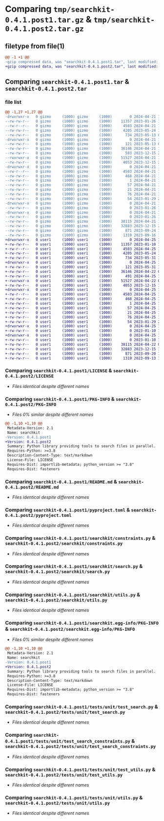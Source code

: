 # Comparing `tmp/searchkit-0.4.1.post1.tar.gz` & `tmp/searchkit-0.4.1.post2.tar.gz`

## filetype from file(1)

```diff
@@ -1 +1 @@
-gzip compressed data, was "searchkit-0.4.1.post1.tar", last modified: Sun Apr 21 17:08:29 2024, max compression
+gzip compressed data, was "searchkit-0.4.1.post2.tar", last modified: Thu Apr 25 16:34:39 2024, max compression
```

## Comparing `searchkit-0.4.1.post1.tar` & `searchkit-0.4.1.post2.tar`

### file list

```diff
@@ -1,27 +1,27 @@
-drwxrwxr-x   0 gizmo     (1000) gizmo     (1000)        0 2024-04-21 17:08:29.874326 searchkit-0.4.1.post1/
--rw-rw-r--   0 gizmo     (1000) gizmo     (1000)    11357 2023-01-26 18:19:39.000000 searchkit-0.4.1.post1/LICENSE
--rw-r--r--   0 gizmo     (1000) gizmo     (1000)     4503 2024-04-21 17:08:29.874326 searchkit-0.4.1.post1/PKG-INFO
--rw-rw-r--   0 gizmo     (1000) gizmo     (1000)     4205 2023-05-24 17:19:57.000000 searchkit-0.4.1.post1/README.md
--rw-rw-r--   0 gizmo     (1000) gizmo     (1000)      734 2023-05-13 07:02:21.000000 searchkit-0.4.1.post1/pyproject.toml
-drwxrwxr-x   0 gizmo     (1000) gizmo     (1000)        0 2024-04-21 17:08:29.870326 searchkit-0.4.1.post1/searchkit/
--rw-rw-r--   0 gizmo     (1000) gizmo     (1000)      121 2023-05-13 07:02:21.000000 searchkit-0.4.1.post1/searchkit/__init__.py
--rw-rw-r--   0 gizmo     (1000) gizmo     (1000)    36146 2024-04-21 15:19:37.000000 searchkit-0.4.1.post1/searchkit/constraints.py
--rw-rw-r--   0 gizmo     (1000) gizmo     (1000)      503 2023-12-15 20:01:02.000000 searchkit-0.4.1.post1/searchkit/log.py
--rwxrwxr-x   0 gizmo     (1000) gizmo     (1000)    51527 2024-04-21 15:27:10.000000 searchkit-0.4.1.post1/searchkit/search.py
--rw-rw-r--   0 gizmo     (1000) gizmo     (1000)     4053 2023-12-15 20:01:02.000000 searchkit-0.4.1.post1/searchkit/utils.py
-drwxrwxr-x   0 gizmo     (1000) gizmo     (1000)        0 2024-04-21 17:08:29.874326 searchkit-0.4.1.post1/searchkit.egg-info/
--rw-r--r--   0 gizmo     (1000) gizmo     (1000)     4503 2024-04-21 17:08:29.000000 searchkit-0.4.1.post1/searchkit.egg-info/PKG-INFO
--rw-rw-r--   0 gizmo     (1000) gizmo     (1000)      468 2024-04-21 17:08:29.000000 searchkit-0.4.1.post1/searchkit.egg-info/SOURCES.txt
--rw-rw-r--   0 gizmo     (1000) gizmo     (1000)        1 2024-04-21 17:08:29.000000 searchkit-0.4.1.post1/searchkit.egg-info/dependency_links.txt
--rw-rw-r--   0 gizmo     (1000) gizmo     (1000)       57 2024-04-21 17:08:29.000000 searchkit-0.4.1.post1/searchkit.egg-info/requires.txt
--rw-rw-r--   0 gizmo     (1000) gizmo     (1000)       21 2024-04-21 17:08:29.000000 searchkit-0.4.1.post1/searchkit.egg-info/top_level.txt
--rw-rw-r--   0 gizmo     (1000) gizmo     (1000)       76 2024-04-21 17:08:29.874326 searchkit-0.4.1.post1/setup.cfg
--rw-rw-r--   0 gizmo     (1000) gizmo     (1000)       54 2023-01-29 21:19:04.000000 searchkit-0.4.1.post1/setup.py
-drwxrwxr-x   0 gizmo     (1000) gizmo     (1000)        0 2024-04-21 17:08:29.874326 searchkit-0.4.1.post1/tests/
--rw-rw-r--   0 gizmo     (1000) gizmo     (1000)        0 2023-01-26 18:19:39.000000 searchkit-0.4.1.post1/tests/__init__.py
-drwxrwxr-x   0 gizmo     (1000) gizmo     (1000)        0 2024-04-21 17:08:29.874326 searchkit-0.4.1.post1/tests/unit/
--rw-rw-r--   0 gizmo     (1000) gizmo     (1000)        0 2023-01-26 18:19:39.000000 searchkit-0.4.1.post1/tests/unit/__init__.py
--rw-rw-r--   0 gizmo     (1000) gizmo     (1000)    38115 2024-04-21 15:27:31.000000 searchkit-0.4.1.post1/tests/unit/test_search.py
--rw-rw-r--   0 gizmo     (1000) gizmo     (1000)    32883 2023-12-15 20:01:02.000000 searchkit-0.4.1.post1/tests/unit/test_search_constraints.py
--rw-rw-r--   0 gizmo     (1000) gizmo     (1000)      871 2023-09-24 18:41:22.000000 searchkit-0.4.1.post1/tests/unit/test_utils.py
--rw-rw-r--   0 gizmo     (1000) gizmo     (1000)     1319 2023-09-16 14:38:19.000000 searchkit-0.4.1.post1/tests/unit/utils.py
+drwxrwxr-x   0 user1     (1000) user1     (1000)        0 2024-04-25 16:34:39.153411 searchkit-0.4.1.post2/
+-rw-rw-r--   0 user1     (1000) user1     (1000)    11357 2023-01-10 10:19:33.000000 searchkit-0.4.1.post2/LICENSE
+-rw-r--r--   0 user1     (1000) user1     (1000)     4503 2024-04-25 16:34:39.153411 searchkit-0.4.1.post2/PKG-INFO
+-rw-rw-r--   0 user1     (1000) user1     (1000)     4205 2023-05-24 13:53:26.000000 searchkit-0.4.1.post2/README.md
+-rw-rw-r--   0 user1     (1000) user1     (1000)      734 2023-05-31 12:54:07.000000 searchkit-0.4.1.post2/pyproject.toml
+drwxrwxr-x   0 user1     (1000) user1     (1000)        0 2024-04-25 16:34:39.153411 searchkit-0.4.1.post2/searchkit/
+-rw-rw-r--   0 user1     (1000) user1     (1000)      121 2023-05-31 12:54:07.000000 searchkit-0.4.1.post2/searchkit/__init__.py
+-rw-rw-r--   0 user1     (1000) user1     (1000)    36146 2024-04-22 09:54:35.000000 searchkit-0.4.1.post2/searchkit/constraints.py
+-rw-rw-r--   0 user1     (1000) user1     (1000)      491 2024-04-25 16:30:45.000000 searchkit-0.4.1.post2/searchkit/log.py
+-rwxrwxr-x   0 user1     (1000) user1     (1000)    51527 2024-04-22 09:54:35.000000 searchkit-0.4.1.post2/searchkit/search.py
+-rw-rw-r--   0 user1     (1000) user1     (1000)     4053 2023-12-15 13:29:03.000000 searchkit-0.4.1.post2/searchkit/utils.py
+drwxrwxr-x   0 user1     (1000) user1     (1000)        0 2024-04-25 16:34:39.153411 searchkit-0.4.1.post2/searchkit.egg-info/
+-rw-r--r--   0 user1     (1000) user1     (1000)     4503 2024-04-25 16:34:39.000000 searchkit-0.4.1.post2/searchkit.egg-info/PKG-INFO
+-rw-rw-r--   0 user1     (1000) user1     (1000)      468 2024-04-25 16:34:39.000000 searchkit-0.4.1.post2/searchkit.egg-info/SOURCES.txt
+-rw-rw-r--   0 user1     (1000) user1     (1000)        1 2024-04-25 16:34:39.000000 searchkit-0.4.1.post2/searchkit.egg-info/dependency_links.txt
+-rw-rw-r--   0 user1     (1000) user1     (1000)       57 2024-04-25 16:34:39.000000 searchkit-0.4.1.post2/searchkit.egg-info/requires.txt
+-rw-rw-r--   0 user1     (1000) user1     (1000)       21 2024-04-25 16:34:39.000000 searchkit-0.4.1.post2/searchkit.egg-info/top_level.txt
+-rw-rw-r--   0 user1     (1000) user1     (1000)       76 2024-04-25 16:34:39.153411 searchkit-0.4.1.post2/setup.cfg
+-rw-rw-r--   0 user1     (1000) user1     (1000)       54 2023-01-29 21:35:16.000000 searchkit-0.4.1.post2/setup.py
+drwxrwxr-x   0 user1     (1000) user1     (1000)        0 2024-04-25 16:34:39.153411 searchkit-0.4.1.post2/tests/
+-rw-rw-r--   0 user1     (1000) user1     (1000)        0 2023-01-10 10:25:51.000000 searchkit-0.4.1.post2/tests/__init__.py
+drwxrwxr-x   0 user1     (1000) user1     (1000)        0 2024-04-25 16:34:39.153411 searchkit-0.4.1.post2/tests/unit/
+-rw-rw-r--   0 user1     (1000) user1     (1000)        0 2023-01-10 10:25:51.000000 searchkit-0.4.1.post2/tests/unit/__init__.py
+-rw-rw-r--   0 user1     (1000) user1     (1000)    38115 2024-04-22 09:54:35.000000 searchkit-0.4.1.post2/tests/unit/test_search.py
+-rw-rw-r--   0 user1     (1000) user1     (1000)    32883 2023-12-15 13:30:40.000000 searchkit-0.4.1.post2/tests/unit/test_search_constraints.py
+-rw-rw-r--   0 user1     (1000) user1     (1000)      871 2023-09-20 12:14:30.000000 searchkit-0.4.1.post2/tests/unit/test_utils.py
+-rw-rw-r--   0 user1     (1000) user1     (1000)     1319 2023-09-13 12:24:12.000000 searchkit-0.4.1.post2/tests/unit/utils.py
```

### Comparing `searchkit-0.4.1.post1/LICENSE` & `searchkit-0.4.1.post2/LICENSE`

 * *Files identical despite different names*

### Comparing `searchkit-0.4.1.post1/PKG-INFO` & `searchkit-0.4.1.post2/PKG-INFO`

 * *Files 0% similar despite different names*

```diff
@@ -1,10 +1,10 @@
 Metadata-Version: 2.1
 Name: searchkit
-Version: 0.4.1.post1
+Version: 0.4.1.post2
 Summary: Python library providing tools to search files in parallel.
 Requires-Python: >=3.8
 Description-Content-Type: text/markdown
 License-File: LICENSE
 Requires-Dist: importlib-metadata; python_version >= "3.8"
 Requires-Dist: fasteners
```

### Comparing `searchkit-0.4.1.post1/README.md` & `searchkit-0.4.1.post2/README.md`

 * *Files identical despite different names*

### Comparing `searchkit-0.4.1.post1/pyproject.toml` & `searchkit-0.4.1.post2/pyproject.toml`

 * *Files identical despite different names*

### Comparing `searchkit-0.4.1.post1/searchkit/constraints.py` & `searchkit-0.4.1.post2/searchkit/constraints.py`

 * *Files identical despite different names*

### Comparing `searchkit-0.4.1.post1/searchkit/search.py` & `searchkit-0.4.1.post2/searchkit/search.py`

 * *Files identical despite different names*

### Comparing `searchkit-0.4.1.post1/searchkit/utils.py` & `searchkit-0.4.1.post2/searchkit/utils.py`

 * *Files identical despite different names*

### Comparing `searchkit-0.4.1.post1/searchkit.egg-info/PKG-INFO` & `searchkit-0.4.1.post2/searchkit.egg-info/PKG-INFO`

 * *Files 0% similar despite different names*

```diff
@@ -1,10 +1,10 @@
 Metadata-Version: 2.1
 Name: searchkit
-Version: 0.4.1.post1
+Version: 0.4.1.post2
 Summary: Python library providing tools to search files in parallel.
 Requires-Python: >=3.8
 Description-Content-Type: text/markdown
 License-File: LICENSE
 Requires-Dist: importlib-metadata; python_version >= "3.8"
 Requires-Dist: fasteners
```

### Comparing `searchkit-0.4.1.post1/tests/unit/test_search.py` & `searchkit-0.4.1.post2/tests/unit/test_search.py`

 * *Files identical despite different names*

### Comparing `searchkit-0.4.1.post1/tests/unit/test_search_constraints.py` & `searchkit-0.4.1.post2/tests/unit/test_search_constraints.py`

 * *Files identical despite different names*

### Comparing `searchkit-0.4.1.post1/tests/unit/test_utils.py` & `searchkit-0.4.1.post2/tests/unit/test_utils.py`

 * *Files identical despite different names*

### Comparing `searchkit-0.4.1.post1/tests/unit/utils.py` & `searchkit-0.4.1.post2/tests/unit/utils.py`

 * *Files identical despite different names*

